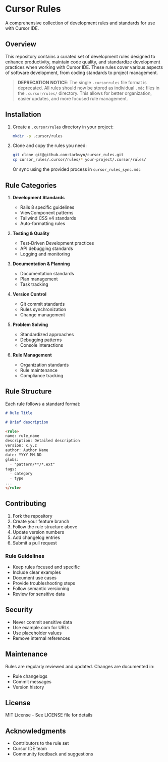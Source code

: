 # Cursor Rules

A comprehensive collection of development rules and standards for use with Cursor IDE.

## Overview

This repository contains a curated set of development rules designed to enhance productivity, maintain code quality, and standardize development practices when working with Cursor IDE. These rules cover various aspects of software development, from coding standards to project management.

> **DEPRECATION NOTICE**: The single `.cursorrules` file format is deprecated. All rules should now be stored as individual `.mdc` files in the `.cursor/rules/` directory. This allows for better organization, easier updates, and more focused rule management.

## Installation

1. Create a `.cursor/rules` directory in your project:

   ```bash
   mkdir -p .cursor/rules
   ```

2. Clone and copy the rules you need:

   ```bash
   git clone git@github.com:tarkwyn/cursor_rules.git
   cp cursor_rules/.cursor/rules/* your-project/.cursor/rules/
   ```

   Or sync using the provided process in `cursor_rules_sync.mdc`

## Rule Categories

1. **Development Standards**

   - Rails 8 specific guidelines
   - ViewComponent patterns
   - Tailwind CSS v4 standards
   - Auto-formatting rules

2. **Testing & Quality**

   - Test-Driven Development practices
   - API debugging standards
   - Logging and monitoring

3. **Documentation & Planning**

   - Documentation standards
   - Plan management
   - Task tracking

4. **Version Control**

   - Git commit standards
   - Rules synchronization
   - Change management

5. **Problem Solving**

   - Standardized approaches
   - Debugging patterns
   - Console interactions

6. **Rule Management**
   - Organization standards
   - Rule maintenance
   - Compliance tracking

## Rule Structure

Each rule follows a standard format:

```markdown
# Rule Title

# Brief description

<rule>
name: rule_name
description: Detailed description
version: x.y.z
author: Author Name
date: YYYY-MM-DD
globs:
  - "pattern/**/*.ext"
tags:
  - category
  - type
...
</rule>
```

## Contributing

1. Fork the repository
2. Create your feature branch
3. Follow the rule structure above
4. Update version numbers
5. Add changelog entries
6. Submit a pull request

### Rule Guidelines

- Keep rules focused and specific
- Include clear examples
- Document use cases
- Provide troubleshooting steps
- Follow semantic versioning
- Review for sensitive data

## Security

- Never commit sensitive data
- Use example.com for URLs
- Use placeholder values
- Remove internal references

## Maintenance

Rules are regularly reviewed and updated. Changes are documented in:

- Rule changelogs
- Commit messages
- Version history

## License

MIT License - See LICENSE file for details

## Acknowledgments

- Contributors to the rule set
- Cursor IDE team
- Community feedback and suggestions
